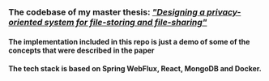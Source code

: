 ### The codebase of my master thesis: [*"Designing a privacy-oriented system for file-storing and file-sharing"*](https://github.com/axbg/dissertation/blob/f641832c9ab9fa56cfc521c1c8dd626168c7f8b3/thesis/thesis.pdf)
#### The implementation included in this repo is just a demo of some of the concepts that were described in the paper 
#### The tech stack is based on Spring WebFlux, React, MongoDB and Docker.
